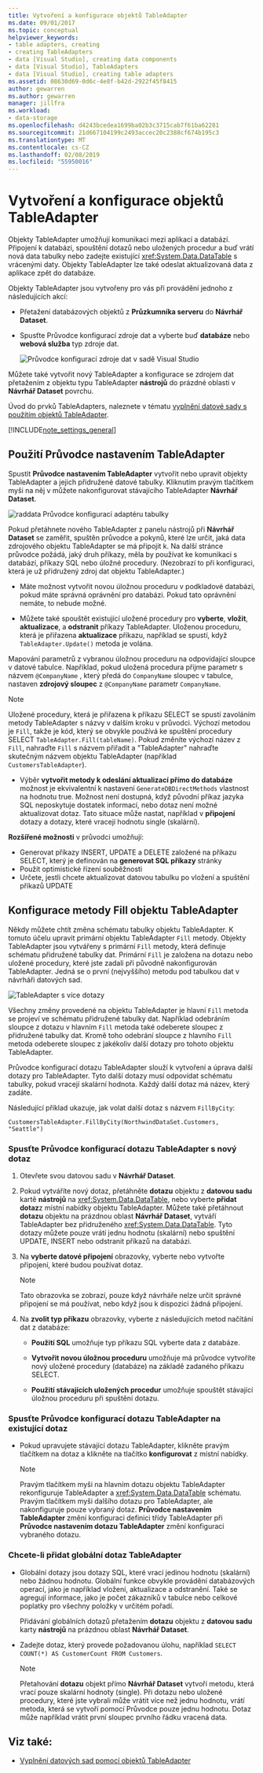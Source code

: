 ```yaml
---
title: Vytvoření a konfigurace objektů TableAdapter
ms.date: 09/01/2017
ms.topic: conceptual
helpviewer_keywords:
- table adapters, creating
- creating TableAdapters
- data [Visual Studio], creating data components
- data [Visual Studio], TableAdapters
- data [Visual Studio], creating table adapters
ms.assetid: 08630d69-0d6c-4e8f-b42d-2922f45f8415
author: gewarren
ms.author: gewarren
manager: jillfra
ms.workload:
- data-storage
ms.openlocfilehash: d4243bcedea1699ba02b3c3715cab7f61ba62281
ms.sourcegitcommit: 21d667104199c2493accec20c2388cf674b195c3
ms.translationtype: MT
ms.contentlocale: cs-CZ
ms.lasthandoff: 02/08/2019
ms.locfileid: "55950016"
---
```

# <a name="create-and-configure-tableadapters"></a>Vytvoření a konfigurace objektů TableAdapter

Objekty TableAdapter umožňují komunikaci mezi aplikací a databází. Připojení k databázi, spouštění dotazů nebo uložených procedur a buď vrátí nová data tabulky nebo zadejte existující <xref:System.Data.DataTable> s vrácenými daty. Objekty TableAdapter lze také odeslat aktualizovaná data z aplikace zpět do databáze.

Objekty TableAdapter jsou vytvořeny pro vás při provádění jednoho z následujících akcí:

- Přetažení databázových objektů z **Průzkumníka serveru** do **Návrhář Dataset**.

- Spusťte Průvodce konfigurací zdroje dat a vyberte buď **databáze** nebo **webová služba** typ zdroje dat.

   ![Průvodce konfigurací zdroje dat v sadě Visual Studio](media/data-source-configuration-wizard.png)

Můžete také vytvořit nový TableAdapter a konfigurace se zdrojem dat přetažením z objektu typu TableAdapter **nástrojů** do prázdné oblasti v **Návrhář Dataset** povrchu.

Úvod do prvků TableAdapters, naleznete v tématu [vyplnění datové sady s použitím objektů TableAdapter](../data-tools/fill-datasets-by-using-tableadapters.md).

[!INCLUDE[note_settings_general](../data-tools/includes/note_settings_general_md.md)]

## <a name="use-the-tableadapter-configuration-wizard"></a>Použití Průvodce nastavením TableAdapter

Spustit **Průvodce nastavením TableAdapter** vytvořit nebo upravit objekty TableAdapter a jejich přidružené datové tabulky. Kliknutím pravým tlačítkem myši na něj v můžete nakonfigurovat stávajícího TableAdapter **Návrhář Dataset**.

![raddata Průvodce konfigurací adaptéru tabulky](../data-tools/media/raddata-table-adapter-configuration-wizard.png)

Pokud přetáhnete nového TableAdapter z panelu nástrojů při **Návrhář Dataset** se zaměřit, spuštěn průvodce a pokynů, které lze určit, jaká data zdrojového objektu TableAdapter se má připojit k. Na další stránce průvodce požádá, jaký druh příkazy, měla by používat ke komunikaci s databází, příkazy SQL nebo úložné procedury. (Nezobrazí to při konfiguraci, která je už přidružený zdroj dat objektu TableAdapter.)

- Máte možnost vytvořit novou úložnou proceduru v podkladové databázi, pokud máte správná oprávnění pro databázi. Pokud tato oprávnění nemáte, to nebude možné.

- Můžete také spouštět existující uložené procedury pro **vyberte**, **vložit**, **aktualizace**, a **odstranit** příkazy TableAdapter. Uloženou proceduru, která je přiřazena **aktualizace** příkazu, například se spustí, když `TableAdapter.Update()` metoda je volána.

Mapování parametrů z vybranou úložnou proceduru na odpovídající sloupce v datové tabulce. Například, pokud uložená procedura přijme parametr s názvem `@CompanyName` , který předá do `CompanyName` sloupec v tabulce, nastaven **zdrojový sloupec** z `@CompanyName` parametr `CompanyName`.

> [!NOTE]
> Uložené procedury, která je přiřazena k příkazu SELECT se spustí zavoláním metody TableAdapter s názvy v dalším kroku v průvodci. Výchozí metodou je `Fill`, takže je kód, který se obvykle používá ke spuštění procedury SELECT `TableAdapter.Fill(tableName)`. Pokud změníte výchozí název z `Fill`, nahraďte `Fill` s názvem přiřadit a "TableAdapter" nahraďte skutečným názvem objektu TableAdapter (například `CustomersTableAdapter`).

- Výběr **vytvořit metody k odeslání aktualizací přímo do databáze** možnost je ekvivalentní k nastavení `GenerateDBDirectMethods` vlastnost na hodnotu true. Možnost není dostupná, když původní příkaz jazyka SQL neposkytuje dostatek informací, nebo dotaz není možné aktualizovat dotaz. Tato situace může nastat, například v **připojení** dotazy a dotazy, které vracejí hodnotu single (skalární).

**Rozšířené možnosti** v průvodci umožňují:

- Generovat příkazy INSERT, UPDATE a DELETE založené na příkazu SELECT, který je definován na **generovat SQL příkazy** stránky
- Použít optimistické řízení souběžnosti
- Určete, jestli chcete aktualizovat datovou tabulku po vložení a spuštění příkazů UPDATE

## <a name="configure-a-tableadapters-fill-method"></a>Konfigurace metody Fill objektu TableAdapter

Někdy můžete chtít změna schématu tabulky objektu TableAdapter. K tomuto účelu upravit primární objektu TableAdapter `Fill` metody. Objekty TableAdapter jsou vytvářeny s primární `Fill` metody, která definuje schématu přidružené tabulky dat. Primární `Fill` je založena na dotazu nebo uložené procedury, které jste zadali při původně nakonfigurován TableAdapter. Jedná se o první (nejvyššího) metodu pod tabulkou dat v návrháři datových sad.

![TableAdapter s více dotazy](../data-tools/media/tableadapter.gif)

Všechny změny provedené na objektu TableAdapter je hlavní `Fill` metoda se projeví ve schématu přidružené tabulky dat. Například odebráním sloupce z dotazu v hlavním `Fill` metoda také odeberete sloupec z přidružené tabulky dat. Kromě toho odebrání sloupce z hlavního `Fill` metoda odeberete sloupec z jakékoliv další dotazy pro tohoto objektu TableAdapter.

Průvodce konfigurací dotazu TableAdapter slouží k vytvoření a úprava další dotazy pro TableAdapter. Tyto další dotazy musí odpovídat schématu tabulky, pokud vracejí skalární hodnota.  Každý další dotaz má název, který zadáte.

Následující příklad ukazuje, jak volat další dotaz s názvem `FillByCity`:

`CustomersTableAdapter.FillByCity(NorthwindDataSet.Customers, "Seattle")`

### <a name="to-start-the-tableadapter-query-configuration-wizard-with-a-new-query"></a>Spusťte Průvodce konfigurací dotazu TableAdapter s nový dotaz

1.  Otevřete svou datovou sadu v **Návrhář Dataset**.

2.  Pokud vytváříte nový dotaz, přetáhněte **dotazu** objektu z **datovou sadu** kartě **nástrojů** na <xref:System.Data.DataTable>, nebo vyberte **přidat dotaz**z místní nabídky objektu TableAdapter. Můžete také přetáhnout **dotazu** objektu na prázdnou oblast **Návrhář Dataset**, vytváří TableAdapter bez přidruženého <xref:System.Data.DataTable>. Tyto dotazy můžete pouze vrátí jednu hodnotu (skalární) nebo spuštění UPDATE, INSERT nebo odstranit příkazů na databázi.

3.  Na **vyberte datové připojení** obrazovky, vyberte nebo vytvořte připojení, které budou používat dotaz.

    > [!NOTE]
    > Tato obrazovka se zobrazí, pouze když návrháře nelze určit správné připojení se má používat, nebo když jsou k dispozici žádná připojení.

4.  Na **zvolit typ příkazu** obrazovky, vyberte z následujících metod načítání dat z databáze:

    - **Použití SQL** umožňuje typ příkazu SQL vyberte data z databáze.

    - **Vytvořit novou úložnou proceduru** umožňuje má průvodce vytvoříte nový uložené procedury (databáze) na základě zadaného příkazu SELECT.

    - **Použití stávajících uložených procedur** umožňuje spouštět stávající úložnou proceduru při spuštění dotazu.

### <a name="to-start-the-tableadapter-query-configuration-wizard-on-an-existing-query"></a>Spusťte Průvodce konfigurací dotazu TableAdapter na existující dotaz

- Pokud upravujete stávající dotazu TableAdapter, klikněte pravým tlačítkem na dotaz a klikněte na tlačítko **konfigurovat** z místní nabídky.

    > [!NOTE]
    > Pravým tlačítkem myši na hlavním dotazu objektu TableAdapter rekonfiguruje TableAdapter a <xref:System.Data.DataTable> schématu. Pravým tlačítkem myši dalšího dotazu pro TableAdapter, ale nakonfiguruje pouze vybraný dotaz. **Průvodce nastavením TableAdapter** změní konfiguraci definici třídy TableAdapter při **Průvodce nastavením dotazu TableAdapter** změní konfiguraci vybraného dotazu.

### <a name="to-add-a-global-query-to-a-tableadapter"></a>Chcete-li přidat globální dotaz TableAdapter

- Globální dotazy jsou dotazy SQL, které vrací jedinou hodnotu (skalární) nebo žádnou hodnotu. Globální funkce obvykle provádění databázových operací, jako je například vložení, aktualizace a odstranění. Také se agregují informace, jako je počet zákazníků v tabulce nebo celkové poplatky pro všechny položky v určitém pořadí.

     Přidávání globálních dotazů přetažením **dotazu** objektu z **datovou sadu** karty **nástrojů** na prázdnou oblast **Návrhář Dataset**.

- Zadejte dotaz, který provede požadovanou úlohu, například `SELECT COUNT(*) AS CustomerCount FROM Customers`.

    > [!NOTE]
    > Přetahování **dotazu** objekt přímo **Návrhář Dataset** vytvoří metodu, která vrací pouze skalární hodnoty (single). Při dotazu nebo uložené procedury, které jste vybrali může vrátit více než jednu hodnotu, vrátí metoda, která se vytvoří pomocí Průvodce pouze jednu hodnotu. Dotaz může například vrátit první sloupec prvního řádku vracená data.

## <a name="see-also"></a>Viz také:

- [Vyplnění datových sad pomocí objektů TableAdapter](../data-tools/fill-datasets-by-using-tableadapters.md)
